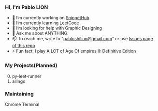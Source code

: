 ### Hi, I'm Pablo LION

- 🔭 I’m currently working on [SnippetHub](https://www.snippethub.dev/)
- 🌱 I’m currently learning LeetCode
- 🤔 I’m looking for help with Graphic Designing
- 💬 Ask me about ANYTHING.
- 📫 To reach me, write to "pabloshilion@gmail.com" or use [Issues page of this repo](https://github.com/Pablion/Pablion/issues)
- ⚡ Fun fact: I play A LOT of Age Of empires II: Definitive Edition

### My Projects(Planned)
0. py-leet-runner
1. allingo

### Maintaining
Chrome Terminal
